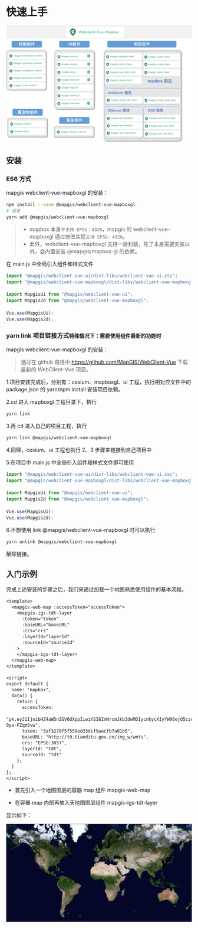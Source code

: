 # 快速上手

![核心框架](../images/framework/webclient-vue-mapboxgl.png)

## 安装

### ES6 方式

mapgis webclient-vue-mapboxgl 的安装：

[comment]: <> (> 由于 mapbox 本身`不支持 EPSG：4326`， 公司内部修改版实现`支持 EPSG：4326`)

[comment]: <> (### 中地版本安装 `建议使用`)

[comment]: <> (@mapgis/webclient-vue-mapboxgl 支持一层封装，除了本身需要安装以外，会内置安装 @mapgis/mapbox-gl 的依赖)

[comment]: <> (# 支持 4326 的坐标系的使用方式)

```bash
npm install --save @mapgis/webclient-vue-mapboxgl
# 或者
yarn add @mapgis/webclient-vue-mapboxgl
```

> - mapbox 本身`不支持 EPSG：4326`，mapgis 的 webclient-vue-mapboxgl 通过修改实现`支持 EPSG：4326`。
> - 此外，webclient-vue-mapboxgl 支持一层封装，除了本身需要安装以外，会内置安装 @mapgis/mapbox-gl 的依赖。

在 main.js 中全局引入组件和样式文件

```js
import "@mapgis/webclient-vue-ui/dist-libs/webclient-vue-ui.css";
import "@mapgis/webclient-vue-mapboxgl/dist-libs/webclient-vue-mapboxgl.css";

import MapgisUi from "@mapgis/webclient-vue-ui";
import Mapgis2d from "@mapgis/webclient-vue-mapboxgl";

Vue.use(MapgisUi);
Vue.use(Mapgis2d);
```

### yarn link 项目链接方式`特殊情况下：需要使用组件最新的功能时`

mapgis webclient-vue-mapboxgl 的安装：

> 通过在 github 路径中:https://github.com/MapGIS/WebClient-Vue 下载最新的 WebClient-Vue 项目。

1.项目安装完成后，分别有：cesium、mapboxgl、ui 工程，执行相对应文件中的 package.json 的 yarn/npm install 安装项目依赖。

2.cd 进入 mapboxgl 工程目录下，执行

```bash
yarn link
```

3.再 cd 进入自己的项目工程，执行

```bash
yarn link @mapgis/webclient-vue-mapboxgl
```

4.同理，cesium、ui 工程也执行 2、3 步骤来链接到自己项目中

5.在项目中 main.js 中全局引入组件和样式文件即可使用

```js
import "@mapgis/webclient-vue-ui/dist-libs/webclient-vue-ui.css";
import "@mapgis/webclient-vue-mapboxgl/dist-libs/webclient-vue-mapboxgl.css";

import MapgisUi from "@mapgis/webclient-vue-ui";
import Mapgis2d from "@mapgis/webclient-vue-mapboxgl";

Vue.use(MapgisUi);
Vue.use(Mapgis2d);
```

6.不想使用 link @mapgis/webclient-vue-mapboxgl 时可以执行

```bash
yarn unlink @mapgis/webclient-vue-mapboxgl
```

解除链接。

## 入门示例

完成上述安装的步骤之后，我们来通过加载一个地图熟悉使用组件的基本流程。

```vue
<template>
  <mapgis-web-map :accessToken="accessToken">
    <mapgis-igs-tdt-layer
      :token="token"
      :baseURL="baseURL"
      :crs="crs"
      :layerId="layerId"
      :sourceId="sourceId"
    >
    </mapgis-igs-tdt-layer>
  </mapgis-web-map>
</template>

<script>
export default {
  name: "mapbox",
  data() {
    return {
      accessToken:
        "pk.eyJ1IjoibHZ4aW5nZGV0dXppIiwiYSI6ImNrcmJkb3dwMDIycnkycXIyYW96ejQ5czcifQ.RftxemAeBo-0pa-FZqm5vw",
      token: "3af3270f5f558ed33dcf9aacfb7a01b5",
      baseURL: "http://t0.tianditu.gov.cn/img_w/wmts",
      crs: "EPSG:3857",
      layerId: "tdt",
      sourceId: "tdt"
    };
  }
};
</script>
```

- 首先引入一个地图图层的容器 map 组件 mapgis-web-map

- 在容器 map 内部再放入天地图图层组件 mapgis-igs-tdt-layer

显示如下：

![入门示例](./example.png)

[comment]: <> (## 浏览器使用)

[comment]: <> (### 安装)

[comment]: <> (添加 vue, mapbox-gl, 和 vue-mapbox 脚本到页面中)

[comment]: <> (> 由于公司的 cdn 包不在公网上发布，统一在[司马云]&#40;http://www.smaryun.com&#41;上获取，下面展示的是开源的脚本)

[comment]: <> (```html)

[comment]: <> (<!DOCTYPE html>)

[comment]: <> (<html>)

[comment]: <> ( <head>)

[comment]: <> ( <!-- ... -->)

[comment]: <> ( <!-- Mapbox GL CSS -->)

[comment]: <> ( <link)

[comment]: <> ( href="http://develop.smaryun.com/static/libs/cdn/mapboxgl/mapbox-gl.css")

[comment]: <> ( rel="stylesheet")

[comment]: <> ( />)

[comment]: <> ( <!-- Vue-mapbox CSS -->)

[comment]: <> ( <link)

[comment]: <> ( href="http://develop.smaryun.com/static/libs/cdn/zondyclient/vue/webclient-vue-mapboxgl.css")

[comment]: <> ( rel="stylesheet")

[comment]: <> ( />)

[comment]: <> ( <!-- Mapbox GL JS -->)

[comment]: <> ( <script src="http://develop.smaryun.com/static/libs/cdn/mapboxgl/mapbox-gl.js"></script>)

[comment]: <> ( <!-- VueJS -->)

[comment]: <> ( <script src="https://cdn.jsdelivr.net/npm/vue@latest/dist/vue.min.js"></script>)

[comment]: <> ( <!-- Vue-mapbox -->)

[comment]: <> ( <script)

[comment]: <> ( type="text/javascript")

[comment]: <> ( src="http://develop.smaryun.com/static/libs/cdn/zondyclient/vue/webclient-vue-mapboxgl.umd.min.js")

[comment]: <> ( ></script>)

[comment]: <> ( <!-- ... -->)

[comment]: <> ( </head>)

[comment]: <> (</html>)

[comment]: <> (```)

[comment]: <> (::: tip 目的)

[comment]: <> (所有的组件都是在 既可以全局引入，也可以按需引入。 推荐全局使用。)

[comment]: <> (:::)
